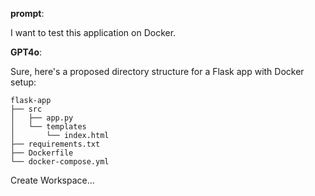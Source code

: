 **prompt**:

I want to test this application on Docker.

**GPT4o**:

Sure, here's a proposed directory structure for a Flask app with Docker setup:

```
flask-app
├── src
│   ├── app.py
│   └── templates
│       └── index.html
├── requirements.txt
├── Dockerfile
└── docker-compose.yml
```

Create Workspace...